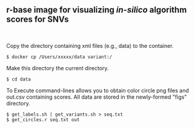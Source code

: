 ## r-base image for visualizing _in-silico_ algorithm scores for SNVs ##  
 <br /> 

Copy the directory containing xml files (e.g., data) to the container.

```
$ docker cp /Users/xxxxx/data variant:/
```


Make this directory the current directory.

``` 
$ cd data
 ```

To Execute command-lines allows you to obtain color circle png files and out.csv containing scores. All data are stored in the newly-formed "figs" directory.


```
$ get_labels.sh | get_variants.sh > seq.txt
$ get_circles.r seq.txt out
```


